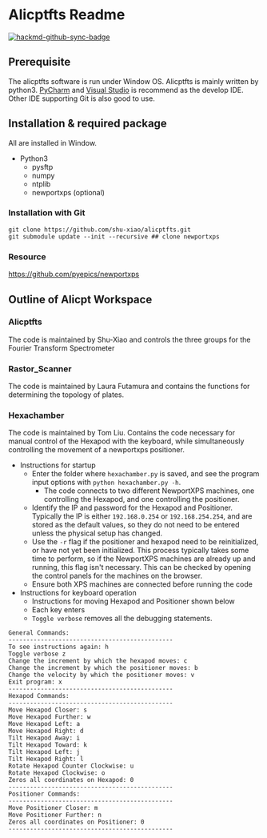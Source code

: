 # Alicptfts Readme

[![hackmd-github-sync-badge](https://hackmd.io/28NNL4k8RVC3ogB8J0pbZQ/badge)](https://hackmd.io/28NNL4k8RVC3ogB8J0pbZQ)

## Prerequisite
The alicptfts software is run under Window OS.
Alicptfts is mainly written by python3. [PyCharm](https://www.jetbrains.com/pycharm/download/#section=windows) and [Visual Studio](https://visualstudio.microsoft.com/free-developer-offers/) 
is recommend as the develop IDE. Other IDE supporting Git is also good to use. 

## Installation & required package
All are installed in Window.
* Python3
    * pysftp
    * numpy
    * ntplib
    * newportxps (optional)

### Installation with Git
```
git clone https://github.com/shu-xiao/alicptfts.git
git submodule update --init --recursive ## clone newportxps
```
### Resource
https://github.com/pyepics/newportxps

## Outline of Alicpt Workspace
### Alicptfts
The code is maintained by Shu-Xiao and controls the three groups for the Fourier Transform Spectrometer
### Rastor_Scanner
The code is maintained by Laura Futamura and contains the functions for determining the topology of plates.
### Hexachamber
The code is maintained by Tom Liu. Contains the code necessary for manual control of the Hexapod with the keyboard, while simultaneously controlling the movement of a newportxps positioner.
* Instructions for startup
    * Enter the folder where `hexachamber.py` is saved, and see the program input options with `python hexachamber.py -h`. 
        * The code connects to two different NewportXPS machines, one controlling the Hexapod, and one controlling the positioner.
    * Identify the IP and password for the Hexapod and Positioner. Typically the IP is either `192.168.0.254` or `192.168.254.254`, and are stored as the default values, so they do not need to be entered unless the physical setup has changed.
    * Use the `-r` flag if the positioner and hexapod need to be reinitialized, or have not yet been initialized. This process typically takes some time to perform, so if the NewportXPS machines are already up and running, this flag isn't necessary. This can be checked by opening the control panels for the machines on the browser.
    * Ensure both XPS machines are connected before running the code
* Instructions for keyboard operation
    * Instructions for moving Hexapod and Positioner shown below
    * Each key enters
    * `Toggle verbose` removes all the debugging statements.
```
General Commands:
----------------------------------------------
To see instructions again: h
Toggle verbose z
Change the increment by which the hexapod moves: c
Change the increment by which the positioner moves: b
Change the velocity by which the positioner moves: v
Exit program: x
----------------------------------------------
Hexapod Commands:
----------------------------------------------
Move Hexapod Closer: s
Move Hexapod Further: w
Move Hexapod Left: a
Move Hexapod Right: d
Tilt Hexapod Away: i
Tilt Hexapod Toward: k
Tilt Hexapod Left: j
Tilt Hexapod Right: l
Rotate Hexapod Counter Clockwise: u
Rotate Hexapod Clockwise: o
Zeros all coordinates on Hexapod: 0
----------------------------------------------
Positioner Commands:
----------------------------------------------
Move Positioner Closer: m
Move Positioner Further: n
Zeros all coordinates on Positioner: 0
----------------------------------------------
```

    

